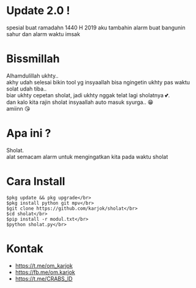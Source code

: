 # Update 2.0 !
spesial buat ramadahn 1440 H 2019
aku tambahin alarm buat bangunin sahur dan alarm waktu imsak

# Bissmillah
Alhamdulillah ukhty..</br>
akhy udah selesai bikin tool yg insyaallah bisa ngingetin ukhty pas waktu solat udah tiba..</br>
biar ukhty cepetan sholat, jadi ukhty nggak telat lagi sholatnya 💕.</br>
dan kalo kita rajin sholat insyaallah auto masuk syurga.. 😁</br>
amiinn 😘</br>

# Apa ini ?
Sholat. </br>
alat semacam alarm untuk mengingatkan kita pada waktu sholat</br>


# Cara Install
```
$pkg update && pkg upgrade</br>
$pkg install python git mpv</br>
$git clone https://github.com/karjok/sholat</br>
$cd sholat</br>
$pip install -r modul.txt</br>
$python sholat.py</br>
```

# Kontak
- https://t.me/om_karjok
- https://fb.me/om.karjok
- https://t.me/CRABS_ID

